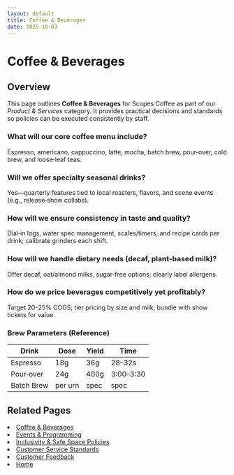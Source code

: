 ```yaml
---
layout: default
title: Coffee & Beverages
date: 2025-10-03
---
```


# Coffee & Beverages

## Overview
This page outlines **Coffee & Beverages** for Scopes Coffee as part of our _Product & Services_ category. It provides practical decisions and standards so policies can be executed consistently by staff.

### What will our core coffee menu include?
Espresso, americano, cappuccino, latte, mocha, batch brew, pour‑over, cold brew, and loose‑leaf teas.

### Will we offer specialty seasonal drinks?
Yes—quarterly features tied to local roasters, flavors, and scene events (e.g., release‑show collabs).

### How will we ensure consistency in taste and quality?
Dial‑in logs, water spec management, scales/timers, and recipe cards per drink; calibrate grinders each shift.

### How will we handle dietary needs (decaf, plant-based milk)?
Offer decaf, oat/almond milks, sugar‑free options; clearly label allergens.

### How do we price beverages competitively yet profitably?
Target 20–25% COGS; tier pricing by size and milk; bundle with show tickets for value.

### Brew Parameters (Reference)

| Drink | Dose | Yield | Time |
|---|---|---|---|
| Espresso | 18g | 36g | 28–32s |
| Pour‑over | 24g | 400g | 3:00–3:30 |
| Batch Brew | per urn | spec | spec |

## Related Pages
<li><a href="{{ site.baseurl }}/product/drinks.html">Coffee & Beverages</a></li>
<li><a href="{{ site.baseurl }}/product/events.html">Events & Programming</a></li>
<li><a href="{{ site.baseurl }}/product/policies.html">Inclusivity & Safe Space Policies</a></li>
<li><a href="{{ site.baseurl }}/product/standards.html">Customer Service Standards</a></li>
<li><a href="{{ site.baseurl }}/product/surveys.html">Customer Feedback</a></li>
<li><a href="{{ site.baseurl }}/index.html">Home</a></li>
